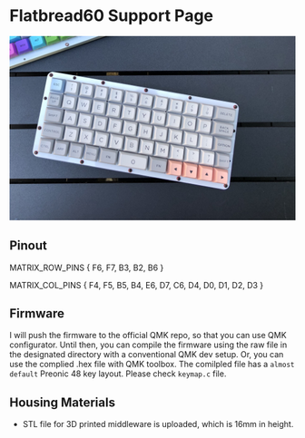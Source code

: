 # Flatbread60 Support Page

![vaneelaMain](README.assets/vaneelaMain.jpg)

## Pinout

MATRIX_ROW_PINS { F6, F7, B3, B2, B6 }

MATRIX_COL_PINS { F4, F5, B5, B4, E6, D7, C6, D4, D0, D1, D2, D3 }

## Firmware

I will push the firmware to the official QMK repo, so that you can use QMK configurator. Until then, you can compile the firmware using the raw file in the designated directory with a conventional QMK dev setup. Or, you can use the complied .hex file with QMK toolbox. The comilpled file has a `almost default` Preonic 48 key layout. Please check `keymap.c` file. 

## Housing Materials

- STL file for 3D printed middleware is uploaded, which is 16mm in height.

